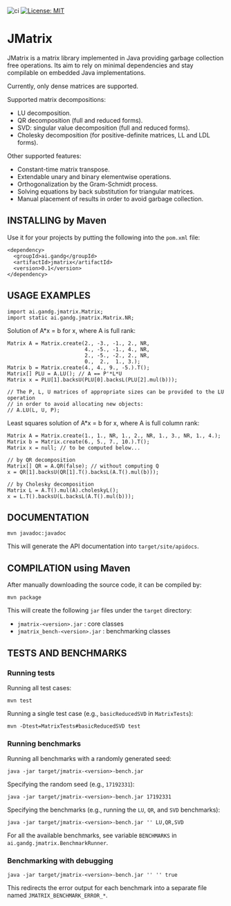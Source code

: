 ![ci](https://github.com/gabalz/jmatrix/actions/workflows/maven.yml/badge.svg)
[![License: MIT](https://img.shields.io/badge/License-MIT-yellow.svg)](https://opensource.org/licenses/MIT)

# JMatrix

JMatrix is a matrix library implemented in Java providing garbage collection free operations.
Its aim to rely on minimal dependencies and stay compilable on embedded Java implementations.

Currently, only dense matrices are supported.

Supported matrix decompositions:

  - LU decomposition.
  - QR decomposition (full and reduced forms).
  - SVD: singular value decomposition (full and reduced forms).
  - Cholesky decomposition (for positive-definite matrices, LL and LDL forms).

Other supported features:

  - Constant-time matrix transpose.
  - Extendable unary and binary elementwise operations.
  - Orthogonalization by the Gram-Schmidt process.
  - Solving equations by back substitution for triangular matrices.
  - Manual placement of results in order to avoid garbage collection.

## INSTALLING by Maven

  Use it for your projects by putting the following into the `pom.xml` file:

  ```
  <dependency>
    <groupId>ai.gandg</groupId>
    <artifactId>jmatrix</artifactId>
    <version>0.1</version>
  </dependency>
  ```

## USAGE EXAMPLES

  ```
  import ai.gandg.jmatrix.Matrix;
  import static ai.gandg.jmatrix.Matrix.NR;
  ```

  Solution of A*x = b for x, where A is full rank:

  ```
  Matrix A = Matrix.create(2., -3., -1., 2., NR,
                           4., -5., -1., 4., NR,
                           2., -5., -2., 2., NR,
                           0.,  2.,  1., 3.);
  Matrix b = Matrix.create(4., 4., 9., -5.).T();
  Matrix[] PLU = A.LU(); // A == P'*L*U
  Matrix x = PLU[1].backsU(PLU[0].backsL(PLU[2].mul(b)));

  // The P, L, U matrices of appropriate sizes can be provided to the LU operation
  // in order to avoid allocating new objects:
  // A.LU(L, U, P);
  ```

  Least squares solution of A*x = b for x, where A is full column rank:

  ```
  Matrix A = Matrix.create(1., 1., NR, 1., 2., NR, 1., 3., NR, 1., 4.);
  Matrix b = Matrix.create(6., 5., 7., 10.).T();
  Matrix x = null; // to be computed below...

  // by QR decomposition
  Matrix[] QR = A.QR(false); // without computing Q
  x = QR[1].backsU(QR[1].T().backsL(A.T().mul(b)));

  // by Cholesky decomposition
  Matrix L = A.T().mul(A).choleskyL();
  x = L.T().backsU(L.backsL(A.T().mul(b)));
  ```

## DOCUMENTATION

  ```
  mvn javadoc:javadoc
  ```

  This will generate the API documentation into `target/site/apidocs`.

## COMPILATION using Maven

  After manually downloading the source code, it can be compiled by: 

  ```
  mvn package
  ```

  This will create the following `jar` files under the `target` directory:

  - `jmatrix-<version>.jar` : core classes
  - `jmatrix_bench-<version>.jar` : benchmarking classes

## TESTS AND BENCHMARKS

### Running tests

  Running all test cases:

  ```
  mvn test
  ```

  Running a single test case (e.g., `basicReducedSVD` in `MatrixTests`):

  ```
  mvn -Dtest=MatrixTests#basicReducedSVD test
  ```

### Running benchmarks

  Running all benchmarks with a randomly generated seed:

  ```
  java -jar target/jmatrix-<version>-bench.jar
  ```

  Specifying the random seed (e.g., `17192331`):

  ```
  java -jar target/jmatrix-<version>-bench.jar 17192331
  ```

  Specifying the benchmarks (e.g., running the `LU`, `QR`, and `SVD` benchmarks):

  ```
  java -jar target/jmatrix-<version>-bench.jar '' LU,QR,SVD
  ```

  For all the available benchmarks, see variable `BENCHMARKS` in `ai.gandg.jmatrix.BenchmarkRunner`.

### Benchmarking with debugging

  ```
  java -jar target/jmatrix-<version>-bench.jar '' '' true
  ```

  This redirects the error output for each benchmark into a separate file
  named `JMATRIX_BENCHMARK_ERROR_*`.
